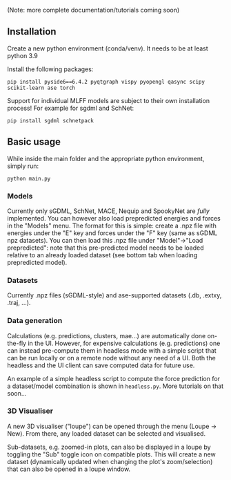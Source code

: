 (Note: more complete documentation/tutorials coming soon)

## Installation

Create a new python environment (conda/venv). It needs to be at least python 3.9

Install the following packages:

`pip install pyside6==6.4.2 pyqtgraph vispy pyopengl qasync scipy scikit-learn ase torch`

Support for individual MLFF models are subject to their own installation process! For example for sgdml and SchNet:

`pip install sgdml schnetpack`

## Basic usage

While inside the main folder and the appropriate python environment, simply run:

`python main.py`

### Models

Currently only sGDML, SchNet, MACE, Nequip and SpookyNet are _fully_ implemented. You can however also load prepredicted energies and forces in the "Models" menu. The format for this is simple: create a .npz file with energies under the "E" key and forces under the "F" key (same as sGDML npz datasets). You can then load this .npz file under "Model"->"Load prepredicted": note that this pre-predicted model needs to be loaded relative to an already loaded dataset (see bottom tab when loading prepredicted model).

### Datasets

Currently .npz files (sGDML-style) and ase-supported datasets (.db, .extxy, .traj, ...).

### Data generation

Calculations (e.g. predictions, clusters, mae...) are automatically done on-the-fly in the UI. However, for expensive calculations (e.g. predictions) one can instead pre-compute them in headless mode with a simple script that can be run locally or on a remote node without any need of a UI. Both the headless and the UI client can save computed data for future use. 

An example of a simple headless script to compute the force prediction for a dataset/model combination is shown in `headless.py`. More tutorials on that soon...

### 3D Visualiser 

A new 3D visualiser ("loupe") can be opened through the menu (Loupe -> New). From there, any loaded dataset can be selected and visualised. 

Sub-datasets, e.g. zoomed-in plots, can also be displayed in a loupe by toggling the "Sub" toggle icon on compatible plots. This will create a new dataset (dynamically updated when changing the plot's zoom/selection) that can also be opened in a loupe window.
